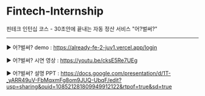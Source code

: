 # Fintech-Internship

핀테크 인턴십 코스 - 30초안에 끝내는 자동 정산 서비스 "어?벌써?"

---

▶ 어?벌써? demo :
https://already-fe-2-juv1.vercel.app/login

▶ 어?벌써? 시연 영상 : 
https://youtu.be/cksE5Re7UEg

▶ 어?벌써? 설명 PPT : 
https://docs.google.com/presentation/d/1T-_yARR49uV-FbMqxmFg8om9JUQ-UbqF/edit?usp=sharing&ouid=108521281809949912122&rtpof=true&sd=true

